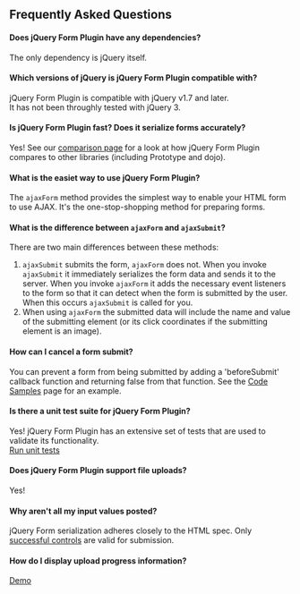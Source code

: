 ---
---

## Frequently Asked Questions
#### Does jQuery Form Plugin have any dependencies?
The only dependency is jQuery itself.

#### Which versions of jQuery is jQuery Form Plugin compatible with?
jQuery Form Plugin is compatible with jQuery v1.7 and later.  
It has not been throughly tested with jQuery 3.

#### Is jQuery Form Plugin fast? Does it serialize forms accurately?
Yes! See our [comparison page](http://malsup.com/jquery/form/comp/) for a look at how jQuery Form Plugin compares to other libraries (including Prototype and dojo).

#### What is the easiet way to use jQuery Form Plugin?
The `ajaxForm` method provides the simplest way to enable your HTML form to use AJAX. It's the one-stop-shopping method for preparing forms.

#### What is the difference between `ajaxForm` and `ajaxSubmit`?
There are two main differences between these methods:
1. `ajaxSubmit` submits the form, `ajaxForm` does not. When you invoke `ajaxSubmit` it immediately serializes the form data and sends it to the server. When you invoke `ajaxForm` it adds the necessary event listeners to the form so that it can detect when the form is submitted by the user. When this occurs `ajaxSubmit` is called for you.
2. When using `ajaxForm` the submitted data will include the name and value of the submitting element (or its click coordinates if the submitting element is an image).

#### How can I cancel a form submit?
You can prevent a form from being submitted by adding a 'beforeSubmit' callback function and returning false from that function. See the [Code Samples](http://malsup.com/jquery/form/#ajaxForm) page for an example.

#### Is there a unit test suite for jQuery Form Plugin?
Yes! jQuery Form Plugin has an extensive set of tests that are used to validate its functionality.  
[Run unit tests](http://malsup.com/jquery/form/test/)

#### Does jQuery Form Plugin support file uploads?
Yes!

#### Why aren't all my input values posted?
jQuery Form serialization adheres closely to the HTML spec. Only [successful controls](https://www.w3.org/TR/html5/forms.html#constructing-form-data-set) are valid for submission.

#### How do I display upload progress information?
[Demo](view-source:malsup.com/jquery/form/progress.html)
